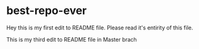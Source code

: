 # best-repo-ever

Hey this is my first edit to README file. Please read it's entirity of this file.

This is my third edit to README file in Master brach
